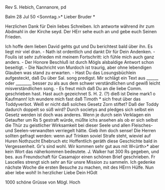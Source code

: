 Rev S. Hebich, Cannanore, pd

 Balm 28 Jul 50
 <Sonntag.>*
Lieber Bruder <Hebich>*

Herzlichen Dank für Dein liebes Schreiben. Ich antworte während ihr zum Abdmahl in der Kirche seyd. Der HErr sehe euch an und gebe euch Seinen Frieden.

Ich hoffe dem lieben David gehts gut und Du berichtest bald über ihn. Es liegt mir viel dran. - Nath ist ordentlich und dankt Dir für Dein Andenken. - Foulis ist sehr zufrieden mit meinem Fortschritt: ich fühle mich auch ganz anders. - Der Honore Beschluß ist durch Mögls alsbaldige Antwort schon beseitigt. - Die Nachricht von Murdoch ist traurig, aber ohne lebendigen Glauben was stand zu erwarten. - Hast Du das Losungsbüchlein aufgesteckt, daß Du über Sal. song predigst. Mir schlägt ein Text aus ______ oder ________ besser zu als aus dem schwer verständlichen und gewiß leicht misverständlichen song. - Es freut mich daß Du an die liebe Comm. geschrieben hast. Hast auch gezeichnet S. H. 2. (?) dieß ist Deine mark1 o Kaufmann! 
Ich wundere mich fast daß Timoth <in Anj>* sich freut über das Toddyverbot. Weiß er nicht daß solches Gesetz Zorn stiftet? Daß der Toddy dadurch doppelt so süß wird? Durch societys and pledges sich selbst ein Gesetz werden ist doch was anderes. Wenn je durch sein Verklagen ein Getaufter um Rs 5 gestraft würde, müßte ichs ansehen als ob er sich selbst die Thür zu geistlicher Wirksamkeit bei dieser Seele und allen Fleisches- und Seelen-verwandten verriegelt hätte. Gieb ihm doch sense! Die Herren sollten gefragt werden: wenn auf Trinken soviel Strafe steht, wieviel auf Huren Nothzucht Ehebruch etc Hoffentlich geräth diese Geschichte bald in Vergessenheit. 
Gr's sind wohl. Wir kommen sehr gut aus mit W<ürth>* aber kein Wort das näherkommen bedeutete. J. Walker hat 300 Rs gegeben, und bes. aus Freundschaft für Casamajor einen schönen Brief geschrieben. Fr Lascelles strengt sich sehr an für unsre Mission zu sammeln. Ich gedenke nächste Woche die ersten Besuche zu machen, mit des HErrn Hülfe. Nun aber lebe wohl!  In herzlicher Liebe
 Dein HGdt

1000 schöne Grüsse von Mögl. Hoch

